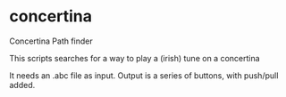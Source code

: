 # concertina
Concertina Path finder


This scripts searches for a way to play a (irish) tune on a concertina

It needs an .abc file as input. Output is a series of buttons, with push/pull added. 
